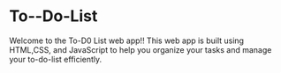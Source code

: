 # To--Do-List
Welcome to the To-D0 List web app!! This web app is built using HTML,CSS, and JavaScript to help you organize your tasks and manage your to-do-list efficiently.
